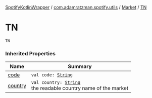 [SpotifyKotlinWrapper](../../index.md) / [com.adamratzman.spotify.utils](../index.md) / [Market](index.md) / [TN](./-t-n.md)

# TN

`TN`

### Inherited Properties

| Name | Summary |
|---|---|
| [code](code.md) | `val code: `[`String`](https://kotlinlang.org/api/latest/jvm/stdlib/kotlin/-string/index.html) |
| [country](country.md) | `val country: `[`String`](https://kotlinlang.org/api/latest/jvm/stdlib/kotlin/-string/index.html)<br>the readable country name of the market |
